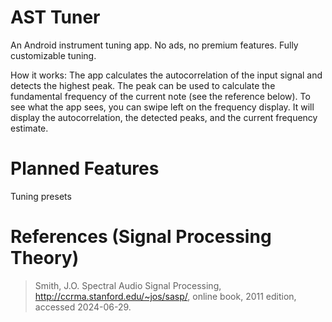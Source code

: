 # AST Tuner

An Android instrument tuning app. No ads, no premium features. Fully customizable tuning.

How it works:
The app calculates the autocorrelation of the input signal and detects the highest peak. The peak can be used to calculate the fundamental frequency of the current note (see the reference below). 
To see what the app sees, you can swipe left on the frequency display. It will display the autocorrelation, the detected peaks, and the current frequency estimate.

# Planned Features

Tuning presets

# References (Signal Processing Theory)

> Smith, J.O. Spectral Audio Signal Processing,
> http://ccrma.stanford.edu/~jos/sasp/, online book,
> 2011 edition,
> accessed 2024-06-29.

